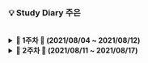 ### 💡 Study Diary 주은

<br />

<details markdown="1">
<summary><strong> &#127804; 1주차 &#127804; (2021/08/04 ~ 2021/08/12)</strong></summary>
<br>
<br>

|     날짜     |                             내용                             | Repo| 정리글 |
| :----------: | :----------------------------------------------------------: | :----: | :----: |
| **8/4(수)** |                                                              |        | |
| **8/5(목)** |                                                              |        | |
| **8/6(금)** |                                                              |        | |
| **8/7(토)** |                                                              |        | |
| **8/8(일)** |                                                              |        | |
| **8/9(월)** |[[백준_1966_프린터큐](https://www.acmicpc.net/problem/1966)]   | [바로가기](https://github.com/Jueundev/Algorithm_Study_JAVA/blob/main/%EC%B5%9C%EC%A3%BC%EC%9D%80/Baekjoon/1966_%ED%94%84%EB%A6%B0%ED%84%B0%ED%81%90.java)| |
| **8/10(화)**|[[Programmers_LV1_체육복](https://programmers.co.kr/learn/courses/30/lessons/42862)] | [바로가기](https://github.com/Jueundev/Algorithm_Study_JAVA/blob/main/%EC%B5%9C%EC%A3%BC%EC%9D%80/Programmers/%ED%83%90%EC%9A%95%EB%B2%95(Greedy)/%EC%B2%B4%EC%9C%A1%EB%B3%B5.java)| |

<br>

</details>



<details markdown="1">
<summary><strong> &#127804; 2주차 &#127804; (2021/08/11 ~ 2021/08/17)</strong></summary>
<br>
<br>

|     날짜     |                             내용                             | 정리글 |
| :----------: | :----------------------------------------------------------: | :----: |
| **8/11(수)** |                                                              |        |
| **8/12(목)** |                                                              |        |
| **8/13(금)** |                                                              |        |
| **8/14(토)** |                                                              |        |
| **8/15(일)** |                                                              |        |
| **8/16(월)** |                                                              |        |
| **8/17(화)** |                                                              |        |

<br>

</details>
